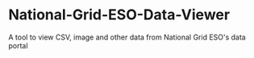 # National-Grid-ESO-Data-Viewer
A tool to view CSV, image and other data from National Grid ESO's data portal
